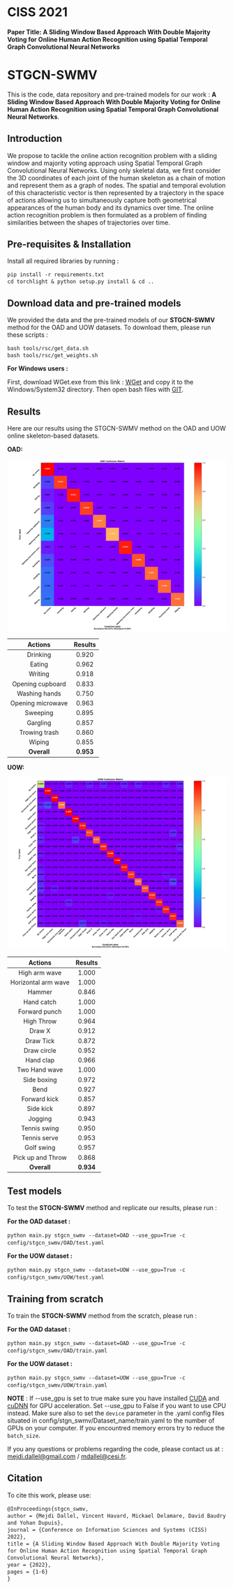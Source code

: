 # CISS 2021
#### Paper Title: A Sliding Window Based Approach With Double Majority Voting for Online Human Action Recognition using Spatial Temporal Graph Convolutional Neural Networks

# STGCN-SWMV

This is the code, data repository and pre-trained models for our work : **A Sliding Window Based Approach With Double Majority Voting for Online Human Action Recognition using Spatial Temporal Graph Convolutional Neural Networks**.

## Introduction

We propose to tackle the online action recognition problem with a sliding window and majority voting approach using Spatial Temporal Graph Convolutional Neural Networks.
Using only skeletal data, we first consider the 3D coordinates of each joint of the human skeleton as a chain of motion and represent them as a graph of nodes. The spatial and temporal evolution of this characteristic vector is then represented by a trajectory in the space of actions allowing us to simultaneously capture both geometrical appearances of the human body and its dynamics over time. The online action recognition problem is then formulated as a problem of finding similarities between the shapes of trajectories over time.

## Pre-requisites & Installation

Install all required libraries by running :

``` shell
pip install -r requirements.txt
cd torchlight & python setup.py install & cd ..
```

## Download data and pre-trained models
We provided the data and the pre-trained models of our **STGCN-SWMV** method for the OAD and UOW datasets. To download them, please run these scripts :
```
bash tools/rsc/get_data.sh
bash tools/rsc/get_weights.sh
```
**For Windows users :**

First, download WGet.exe from this link : [WGet](https://eternallybored.org/misc/wget/1.20.3/64/wget.exe) and copy it to the Windows/System32 directory.
Then open bash files with [GIT](https://git-scm.com/download/win).

## Results

Here are our results using the STGCN-SWMV method on the OAD and UOW online skeleton-based datasets.

**OAD:**
<p align="center">
	<img src="rsc/OAD Confusion Matrix.png" alt="OAD Confusion Matrix">
</p>

| Actions | Results | 
|:-------:|:-------:|
| Drinking | 0.920 |
| Eating | 0.962 |
| Writing | 0.918 |
| Opening cupboard | 0.833 |
| Washing hands | 0.750 |
| Opening microwave | 0.963 |
| Sweeping | 0.895 |
| Gargling | 0.857 |
| Trowing trash | 0.860 |
| Wiping | 0.855 |
| **Overall** | **0.953** |

**UOW:**
<p align="center">
	<img src="rsc/UOW Confusion Matrix.png" alt="UOW Confusion Matrix">
</p>

| Actions | Results | 
|:-------:|:-------:|
| High arm wave | 1.000 |
| Horizontal arm wave | 1.000 |
| Hammer | 0.846 |
| Hand catch | 1.000 |
| Forward punch | 1.000 |
| High Throw | 0.964 |
| Draw X | 0.912 |
| Draw Tick | 0.872 |
| Draw circle | 0.952 |
| Hand clap | 0.966 |
| Two Hand wave | 1.000 |
| Side boxing | 0.972 |
| Bend | 0.927 |
| Forward kick | 0.857 |
| Side kick | 0.897 |
| Jogging | 0.943 |
| Tennis swing | 0.950 |
| Tennis serve | 0.953 |
| Golf swing | 0.957 |
| Pick up and Throw | 0.868 |
| **Overall** | **0.934** |

## Test models

To test the **STGCN-SWMV** method and replicate our results, please run :

**For the OAD dataset :**

```python main.py stgcn_swmv --dataset=OAD --use_gpu=True -c config/stgcn_swmv/OAD/test.yaml```

**For the UOW dataset :**

```python main.py stgcn_swmv --dataset=UOW --use_gpu=True -c config/stgcn_swmv/UOW/test.yaml```

## Training from scratch

To train the **STGCN-SWMV** method from the scratch, please run :

**For the OAD dataset :**

```python main.py stgcn_swmv --dataset=OAD --use_gpu=True -c config/stgcn_swmv/OAD/train.yaml```

**For the UOW dataset :**

```python main.py stgcn_swmv --dataset=UOW --use_gpu=True -c config/stgcn_swmv/UOW/train.yaml```

**NOTE** : If --use_gpu is set to true make sure you have installed [CUDA](https://developer.nvidia.com/cuda-downloads) and [cuDNN](https://developer.nvidia.com/cudnn) for GPU acceleration.
Set --use_gpu to False if you want to use CPU instead.
Make sure also to set the ```device``` parameter in the .yaml config files situated in config/stgn_swmv/Dataset_name/train.yaml to the number of GPUs on your computer.
If you encountred memory errors try to reduce the ```batch_size```.

If you any questions or problems regarding the code, please contact us at : <mejdi.dallel@gmail.com> / <mdallel@cesi.fr>.

## Citation
To cite this work, please use:
``` 
@InProceedings{stgcn_swmv,  
author = {Mejdi Dallel, Vincent Havard, Mickael Delamare, David Baudry and Yohan Dupuis},  
journal = {Conference on Information Sciences and Systems (CISS) 2022},
title = {A Sliding Window Based Approach With Double Majority Voting for Online Human Action Recognition using Spatial Temporal Graph Convolutional Neural Networks},   
year = {2022},    
pages = {1-6}
}
```